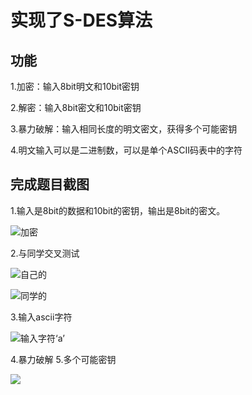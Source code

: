 # 实现了S-DES算法
## 功能
1.加密：输入8bit明文和10bit密钥

2.解密：输入8bit密文和10bit密钥

3.暴力破解：输入相同长度的明文密文，获得多个可能密钥

4.明文输入可以是二进制数，可以是单个ASCII码表中的字符
## 完成题目截图
1.输入是8bit的数据和10bit的密钥，输出是8bit的密文。

![](https://library-chengdu.oss-cn-chengdu.aliyuncs.com/encode.png "加密")

2.与同学交叉测试

![自己的](https://library-chengdu.oss-cn-chengdu.aliyuncs.com/inter1.png)

![同学的](https://library-chengdu.oss-cn-chengdu.aliyuncs.com/inter2.png)

3.输入ascii字符

![输入字符‘a’](https://library-chengdu.oss-cn-chengdu.aliyuncs.com/enterascii.png)

4.暴力破解 5.多个可能密钥

![](https://library-chengdu.oss-cn-chengdu.aliyuncs.com/brute.png)

